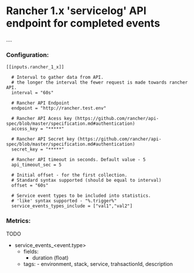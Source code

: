 # Rancher 1.x 'servicelog' API endpoint for completed events

....

### Configuration:

```
[[inputs.rancher_1_x]]  
  
  # Interval to gather data from API.
  # the longer the interval the fewer request is made towards rancher API.
  interval = "60s"
  
  # Rancher API Endpoint
  endpoint = "http://rancher.test.env"

  # Rancher API Acess key (https://github.com/rancher/api-spec/blob/master/specification.md#authentication)
  access_key = "*****"

  # Rancher API Secret key (https://github.com/rancher/api-spec/blob/master/specification.md#authentication)
  secret_key = "*****"

  # Rancher API timeout in seconds. Default value - 5
  api_timeout_sec = 5 

  # Initial offset - for the first collection.
  # Standard syntax supported (should be equal to interval)
  offset = "60s"

  # Service event types to be included into statistics.
  # 'like' syntax supported - "%.trigger%" 
  service_events_types_include = ["val1","val2"]
```

### Metrics:
TODO
- service_events_<event.type>
  - fields:
	- duration (float)
  - tags: - environment, stack, service, trahsactionId, description
